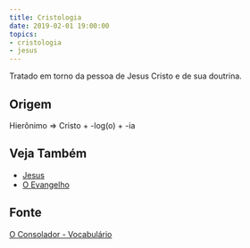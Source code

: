 ```yaml
---
title: Cristologia
date: 2019-02-01 19:00:00
topics:
- cristologia
- jesus
---
```


Tratado em torno da pessoa de Jesus Cristo e de sua doutrina.

## Origem
Hierônimo => Cristo + -log(o) + -ia

## Veja Também
* [Jesus](../jesus)
* [O Evangelho](/evangelho)

## Fonte
[O Consolador - Vocabulário](http://www.oconsolador.com.br/linkfixo/vocabulario/principal.html)


